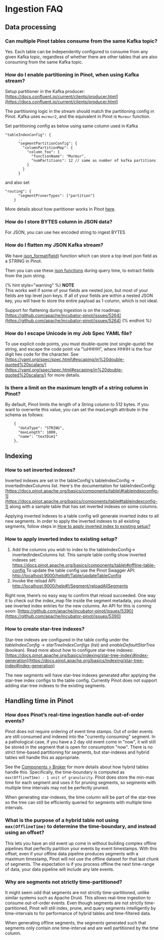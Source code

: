 # Ingestion FAQ

## Data processing

### Can multiple Pinot tables consume from the same Kafka topic?

Yes. Each table can be independently configured to consume from any given Kafka topic, regardless of whether there are other tables that are also consuming from the same Kafka topic.

### How do I enable partitioning in Pinot, when using Kafka stream?

Setup partitioner in the Kafka producer: [https://docs.confluent.io/current/clients/producer.html](https://docs.confluent.io/current/clients/producer.html)

The partitioning logic in the stream should match the partitioning config in Pinot. Kafka uses `murmur2`, and the equivalent in Pinot is `Murmur` function.

Set partitioning config as below using same column used in Kafka

```text
"tableIndexConfig": {
      ..
      "segmentPartitionConfig": {
        "columnPartitionMap": {
          "column_foo": {
            "functionName": "Murmur",
            "numPartitions": 12 // same as number of kafka partitions
          }
        }
      }
```

and also set

```text
"routing": {
      "segmentPrunerTypes": ["partition"]
    }
```

More details about how partitioner works in Pinot [here](../../../operators/operating-pinot/tuning/routing.md#partitioning).

### How do I store BYTES column in JSON data?

For JSON, you can use hex encoded string to ingest BYTES

### How do I flatten my JSON Kafka stream?

We have [json\_format\(field\)](https://docs.pinot.apache.org/developers/advanced/ingestion-level-transformations#json-functions) function which can store a top level json field as a STRING in Pinot.

Then you can use these [json functions](https://docs.pinot.apache.org/users/user-guide-query/supported-transformations#json-functions) during query time, to extract fields from the json string.

{% hint style="warning" %}
**NOTE**  
This works well if some of your fields are nested json, but most of your fields are top level json keys. If all of your fields are within a nested JSON key, you will have to store the entire payload as 1 column, which is not ideal.  
  
Support for flattening during ingestion is on the roadmap: [https://github.com/apache/incubator-pinot/issues/5264](https://github.com/apache/incubator-pinot/issues/5264)
{% endhint %}

### How do I escape Unicode in my Job Spec YAML file?

To use explicit code points, you must double-quote \(not single-quote\) the string, and escape the code point via "\uHHHH", where HHHH is the four digit hex code for the character. See [https://yaml.org/spec/spec.html\#escaping/in%20double-quoted%20scalars/](https://yaml.org/spec/spec.html#escaping/in%20double-quoted%20scalars/) for more details.

### Is there a limit on the maximum length of a string column in Pinot?

By default, Pinot limits the length of a String column to 512 bytes. If you want to overwrite this value, you can set the maxLength attribute in the schema as follows:

```text
    {
      "dataType": "STRING",
      "maxLength": 1000,
      "name": "textDim1"
    },
```



## Indexing

### How to set inverted indexes?

Inverted indexes are set in the tableConfig's tableIndexConfig -&gt; invertedIndexColumns list. Here's the documentation for tableIndexConfig: [https://docs.pinot.apache.org/basics/components/table\#tableindexconfig-1](https://docs.pinot.apache.org/basics/components/table#tableindexconfig-1) along with a sample table that has set inverted indexes on some columns.

Applying inverted indexes to a table config will generate inverted index to all new segments. In order to apply the inverted indexes to all existing segments, follow steps in [How to apply inverted index to existing setup?](./#how-to-apply-inverted-index-to-existing-setup)

### How to apply inverted index to existing setup?

1. Add the columns you wish to index to the tableIndexConfig-&gt; invertedIndexColumns list. This sample table config show inverted indexes set: [https://docs.pinot.apache.org/basics/components/table\#offline-table-config ](https://docs.pinot.apache.org/basics/components/table#offline-table-config)To update the table config use the Pinot Swagger API: [http://localhost:9000/help\#!/Table/updateTableConfig](http://localhost:9000/help#!/Table/updateTableConfig)
2. Invoke the reload API: [http://localhost:9000/help\#!/Segment/reloadAllSegments](http://localhost:9000/help#!/Segment/reloadAllSegments)

Right now, there’s no easy way to confirm that reload succeeded. One way it to check out the index\_map file inside the segment metadata, you should see inverted index entries for the new columns. An API for this is coming soon: [https://github.com/apache/incubator-pinot/issues/5390](https://github.com/apache/incubator-pinot/issues/5390)

### How to create star-tree indexes?

Star-tree indexes are configured in the table config under the _tableIndexConfig_ -&gt; _starTreeIndexConfigs_ \(list\) and _enableDefaultStarTree_ \(boolean\). Read more about how to configure star-tree indexes: [https://docs.pinot.apache.org/basics/indexing/star-tree-index\#index-generation](https://docs.pinot.apache.org/basics/indexing/star-tree-index#index-generation)

The new segments will have star-tree indexes generated after applying the star-tree index configs to the table config. Currently Pinot does not support adding star-tree indexes to the existing segments.

## Handling time in Pinot

### **How does Pinot’s real-time ingestion handle out-of-order events?**

Pinot does not require ordering of event time stamps. Out of order events are still consumed and indexed into the "currently consuming" segment. In a pathological case, if you have a 2 day old event come in "now", it will still be stored in the segment that is open for consumption "now". There is no strict time-based partitioning for segments, but star-indexes and hybrid tables will handle this as appropriate.

See the [Components &gt; Broker](https://docs.pinot.apache.org/basics/components/broker) for more details about how hybrid tables handle this. Specifically, the time-boundary is computed as `max(OfflineTIme) - 1 unit of granularity`. Pinot does store the min-max time for each segment and uses it for pruning segments, so segments with multiple time intervals may not be perfectly pruned.

When generating star-indexes, the time column will be part of the star-tree so the tree can still be efficiently queried for segments with multiple time intervals.

### **What is the purpose of a hybrid table not using `max(OfflineTime)` to determine the time-boundary, and instead using an offset?**

This lets you have an old event up come in without building complex offline pipelines that perfectly partition your events by event timestamps. With this offset, even if your offline data pipeline produces segments with a maximum timestamp, Pinot will not use the offline dataset for that last chunk of segments. The expectation is if you process offline the next time-range of data, your data pipeline will include any late events.

### **Why are segments not strictly time-partitioned?**

It might seem odd that segments are not strictly time-partitioned, unlike similar systems such as Apache Druid. This allows real-time ingestion to consume out-of-order events. Even though segments are not strictly time-partitioned, Pinot will still index, prune, and query segments intelligently by time-intervals to for performance of hybrid tables and time-filtered data.

When generating offline segments, the segments generated such that segments only contain one time-interval and are well partitioned by the time column.

